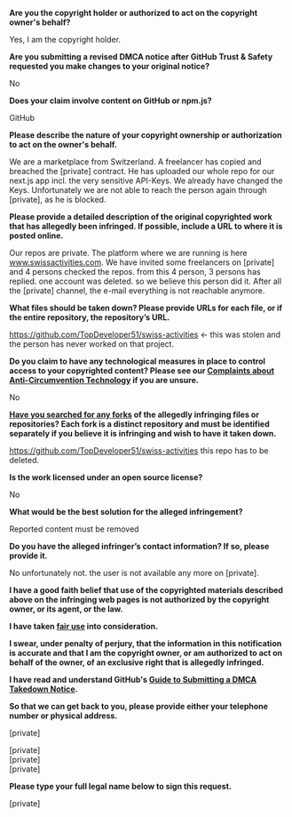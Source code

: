 **Are you the copyright holder or authorized to act on the copyright owner's behalf?**

Yes, I am the copyright holder.

**Are you submitting a revised DMCA notice after GitHub Trust & Safety requested you make changes to your original notice?**

No

**Does your claim involve content on GitHub or npm.js?**

GitHub

**Please describe the nature of your copyright ownership or authorization to act on the owner's behalf.**

We are a marketplace from Switzerland. A freelancer has copied and breached the [private] contract. He has uploaded our whole repo for our next.js app incl. the very sensitive API-Keys. We already have changed the Keys. Unfortunately we are not able to reach the person again through [private], as he is blocked.

**Please provide a detailed description of the original copyrighted work that has allegedly been infringed. If possible, include a URL to where it is posted online.**

Our repos are private. The platform where we are running is here www.swissactivities.com. We have invited some freelancers on [private] and 4 persons checked the repos. from this 4 person, 3 persons has replied. one account was deleted. so we believe this person did it. After all the [private] channel, the e-mail everything is not reachable anymore.

**What files should be taken down? Please provide URLs for each file, or if the entire repository, the repository’s URL.**

https://github.com/TopDeveloper51/swiss-activities <- this was stolen and the person has never worked on that project.

**Do you claim to have any technological measures in place to control access to your copyrighted content? Please see our <a href="https://docs.github.com/articles/guide-to-submitting-a-dmca-takedown-notice#complaints-about-anti-circumvention-technology">Complaints about Anti-Circumvention Technology</a> if you are unsure.**

No

**<a href="https://docs.github.com/articles/dmca-takedown-policy#b-what-about-forks-or-whats-a-fork">Have you searched for any forks</a> of the allegedly infringing files or repositories? Each fork is a distinct repository and must be identified separately if you believe it is infringing and wish to have it taken down.**

https://github.com/TopDeveloper51/swiss-activities this repo has to be deleted.

**Is the work licensed under an open source license?**

No

**What would be the best solution for the alleged infringement?**

Reported content must be removed

**Do you have the alleged infringer’s contact information? If so, please provide it.**

No unfortunately not. the user is not available any more on [private].

**I have a good faith belief that use of the copyrighted materials described above on the infringing web pages is not authorized by the copyright owner, or its agent, or the law.**

**I have taken <a href="https://www.lumendatabase.org/topics/22">fair use</a> into consideration.**

**I swear, under penalty of perjury, that the information in this notification is accurate and that I am the copyright owner, or am authorized to act on behalf of the owner, of an exclusive right that is allegedly infringed.**

**I have read and understand GitHub's <a href="https://docs.github.com/articles/guide-to-submitting-a-dmca-takedown-notice/">Guide to Submitting a DMCA Takedown Notice</a>.**

**So that we can get back to you, please provide either your telephone number or physical address.**

[private]

[private]  
[private]  
[private]  

**Please type your full legal name below to sign this request.**

[private]  
